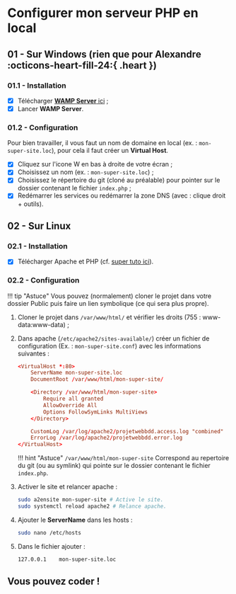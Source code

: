 # Configurer mon serveur PHP en local

## 01 - Sur Windows (rien que pour Alexandre :octicons-heart-fill-24:{ .heart })

### 01.1 - Installation

* [x] Télécharger [**WAMP Server** ici](https://sourceforge.net/projects/wampserver/files/latest/download) ;
* [x] Lancer **WAMP Server**.

### 01.2 - Configuration

Pour bien travailler, il vous faut un nom de domaine en local (ex. : `mon-super-site.loc`), pour cela il faut créer un **Virtual Host**.

* [x] Cliquez sur l'icone W en bas à droite de votre écran ;
* [x] Choisissez un nom (ex. : `mon-super-site.loc`) ;
* [x] Choisissez le répertoire du git (cloné au préalable) pour pointer sur le dossier contenant le fichier `index.php` ;
* [x] Redémarrer les services ou redémarrer la zone DNS (avec : clique droit + outils).

## 02 - Sur Linux

### 02.1 - Installation

* [x] Télécharger Apache et PHP (cf. [super tuto ici](https://wiki.papierpain.fr/servers/web/lamp/#configuration-de-lenvironnement-lamp)).

### 02.2 - Configuration

!!! tip "Astuce"
    Vous pouvez (normalement) cloner le projet dans votre dossier Public puis faire un lien symbolique (ce qui sera plus propre).

1. Cloner le projet dans `/var/www/html/` et vérifier les droits (755 : www-data:www-data) ;
2. Dans apache (`/etc/apache2/sites-available/`) créer un fichier de configuration (Ex. : `mon-super-site.conf`) avec les informations suivantes :

    ```conf
    <VirtualHost *:80>
        ServerName mon-super-site.loc
        DocumentRoot /var/www/html/mon-super-site/

        <Directory /var/www/html/mon-super-site>
            Require all granted
            AllowOverride All
            Options FollowSymLinks MultiViews
        </Directory>

        CustomLog /var/log/apache2/projetwebbdd.access.log "combined"
        ErrorLog /var/log/apache2/projetwebbdd.error.log
    </VirtualHost>
    ```

    !!! hint "Astuce"
        `/var/www/html/mon-super-site` Correspond au repertoire du git (ou au symlink) qui pointe sur le dossier contenant le fichier `index.php`.

3. Activer le site et relancer apache :

    ```bash
    sudo a2ensite mon-super-site # Active le site.
    sudo systemctl reload apache2 # Relance apache.
    ```

4. Ajouter le **ServerName** dans les hosts :

    ```bash
    sudo nano /etc/hosts
    ```

5. Dans le fichier ajouter :

    ```txt
    127.0.0.1    mon-super-site.loc
    ```

## Vous pouvez coder !
